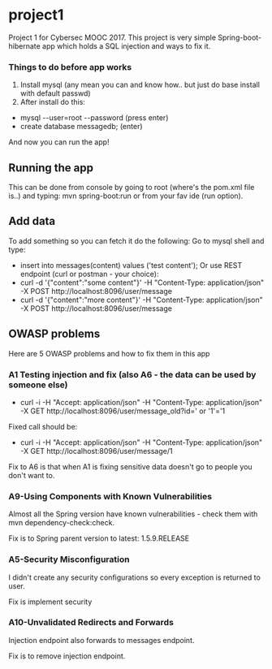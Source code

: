 # project1
Project 1 for Cybersec MOOC 2017. This project is very simple Spring-boot-hibernate app which holds a SQL injection and ways to fix it.

### Things to do before app works
1. Install mysql (any mean you can and know how.. but just do base install with default passwd)
2. After install do this:
  * mysql --user=root --password (press enter)
  * create database messagedb; (enter)

And now you can run the app!

## Running the app
This can be done from console by going to root (where's the pom.xml file is..) and typing: mvn spring-boot:run or from your fav ide (run option).

## Add data
To add something so you can fetch it do the following:
Go to mysql shell and type:
* insert into messages(content) values ('test content');
Or use REST endpoint (curl or postman - your choice):
* curl -d '{"content":"some content"}' -H "Content-Type: application/json" -X POST http://localhost:8096/user/message
* curl -d '{"content":"more content"}' -H "Content-Type: application/json" -X POST http://localhost:8096/user/message

## OWASP problems
Here are 5 OWASP problems and how to fix them in this app

### A1 Testing injection and fix (also A6 - the data can be used by someone else)
* curl -i -H "Accept: application/json" -H "Content-Type: application/json" -X GET http://localhost:8096/user/message_old?id=' or '1'='1

Fixed call should be:
* curl -i -H "Accept: application/json" -H "Content-Type: application/json" -X GET http://localhost:8096/user/message/1

Fix to A6 is that when A1 is fixing sensitive data doesn't go to people you don't want to.

### A9-Using Components with Known Vulnerabilities
Almost all the Spring version have known vulnerabilities - check them with mvn dependency-check:check.

Fix is to Spring parent version to latest: 1.5.9.RELEASE

### A5-Security Misconfiguration
I didn't create any security configurations so every exception is returned to user. 

Fix is implement security

### A10-Unvalidated Redirects and Forwards
Injection endpoint also forwards to messages endpoint.

Fix is to remove injection endpoint.
